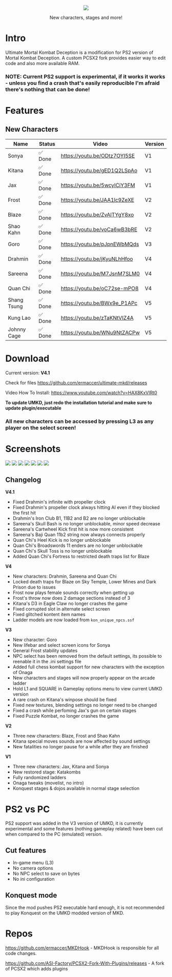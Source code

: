 ﻿<p align="center"><img src=https://i.imgur.com/Hjf4Gsg.png></p>

<p align="center">New characters, stages and more!</p>


# Intro

Ultimate Mortal Kombat Deception is a modification for PS2 version of Mortal Kombat Deception. A custom PCSX2 fork provides easier way to edit code and also more available RAM.

### NOTE: Current PS2 support is experimental, if it works it works - unless you find a crash that's easily reproducible I'm afraid there's nothing that can be done!


# Features

## New Characters

| Name | Status | Video | Version |
|       ---       |       ---       |      ---       |      ---       |
| Sonya | ✅ Done | https://youtu.be/ODtz7OYI5SE | V1|
| Kitana | ✅ Done | https://youtu.be/gED1Q2LSpAo |V1|
| Jax | ✅ Done | https://youtu.be/5wcyICiY3FM |V1|
| Frost | ✅ Done| https://youtu.be/JAA1lc9ZeXE |V2|
| Blaze | ✅ Done| https://youtu.be/ZvAlTYgY8xo |V2|
| Shao Kahn | ✅ Done | https://youtu.be/voCa6wB3bRE |V2|
| Goro | ✅ Done | https://youtu.be/pJpnEWbMQds |V3|
| Drahmin | ✅ Done| https://youtu.be/jKyuNLhHfoo |V4|
| Sareena | ✅ Done | https://youtu.be/M7JsnM7SLM0 |V4|
| Quan Chi | ✅ Done | https://youtu.be/oC72se-mPO8 |V4|
| Shang Tsung | ✅ Done | https://youtu.be/BWx9e_P1APc  |V5|
| Kung Lao | ✅ Done | https://youtu.be/zTaKNtVIZ4A  | V5|
| Johnny Cage | ✅ Done | https://youtu.be/WNu9NtZACPw | V5 |

# Download
Current version: **V4.1**

Check for files https://github.com/ermaccer/ultimate-mkd/releases

Video How To Install: https://www.youtube.com/watch?v=HAX8KxVIRt0


**To update UMKD, just redo the installation tutorial and make sure to update plugin/executable**

### All new characters can be accessed by pressing L3 as any player on the select screen!



# Screenshots
![](https://raw.githubusercontent.com/ermaccer/ultimate-mkd/master/img/1.jpg)
![](https://raw.githubusercontent.com/ermaccer/ultimate-mkd/master/img/2.jpg)
![](https://raw.githubusercontent.com/ermaccer/ultimate-mkd/master/img/3.jpg)
![](https://raw.githubusercontent.com/ermaccer/ultimate-mkd/master/img/4.jpg)
![](https://raw.githubusercontent.com/ermaccer/ultimate-mkd/master/img/5.jpg)
![](https://raw.githubusercontent.com/ermaccer/ultimate-mkd/master/img/6.jpg)
![](https://raw.githubusercontent.com/ermaccer/ultimate-mkd/master/img/7.jpg)

## Changelog

**V4.1**
- Fixed Drahmin's infinite with propeller clock
- Fixed Drahmin's propeller clock always hitting AI even if they blocked the first hit
- Drahmin's Iron Club B1, 11B2 and B2 are no longer unblockable
- Sareena's Skull Bash is no longer unblockable, minor speed decrease
- Sareena's Cartwheel Kick first hit is now more consistent
- Sareena's Baji Quan 11b2 string now always connects properly
- Quan Chi's Heel Kick is no longer unblockable
- Quan Chi's Broadswords 11 enders are no longer unblockable 
- Quan Chi's Skull Toss is no longer unblockable
- Added Quan Chi's Fortress to restricted death traps list for Blaze    

**V4**
 - New characters: Drahmin, Sareena and Quan Chi
 - Locked death traps for Blaze on Sky Temple, Lower Mines and Dark Prison due to issues
 - Frost now plays female sounds correctly when getting up
 - Frost's throw now does 2 damage sections instead of 3
 - Kitana's D3 in Eagle Claw no longer crashes the game
 - Fixed corrupted slot in alternate select screen
 - Fixed glitched kontent item names
 - Ladder models are now loaded from `kon_unique_npcs.ssf`

**V3**
 - New character: Goro
 - New lifebar and select screen icons for Sonya
 - General Frost stability updates
 - NPC select has been removed from the default settings, its possible to reenable it in the .ini settings file
 - Added full chess kombat support for new characters with the exception of Onaga
 - New characters and stages will now properly appear on the arcade ladder  
 - Hold L1 and SQUARE in Gameplay options menu to view current UMKD version 
 - A rare crash on Kitana's winpose should be fixed
 - Fixed new textures, blending settings no longer need to be changed
 - Fixed a crash while perfoming Jax's gun on certain stages
 - Fixed Puzzle Kombat, no longer crashes the game

  
**V2**
 - Three new characters: Blaze, Frost and Shao Kahn
 - Kitana special moves sounds are now affected by sound settings
 - New fatalities no longer pause for a while after they are finished

**V1**
 - Three new characters: Jax, Kitana and Sonya
 - New restored stage: Katakombs
 - Fully randomized ladders
 - Onaga tweaks (movelist, no intro)
 - Konquest stages & dojos available in normal stage selection


# PS2 vs PC
PS2 support was added in the V3 version of UMKD, it is currently experimental and some features (nothing gameplay related) have been cut when compared to the PC (emulated) version.

## Cut features
- In-game menu (L3)
- No camera options
- No NPC select to save on bytes
- No ini configuration


## Konquest mode

Since the mod pushes PS2 executable hard enough, it is not recommended to play Konquest on the UMKD modded version of MKD.

# Repos
https://github.com/ermaccer/MKDHook - MKDHook is responsible for all code changes.

https://github.com/ASI-Factory/PCSX2-Fork-With-Plugins/releases - A fork of PCSX2 which adds plugins